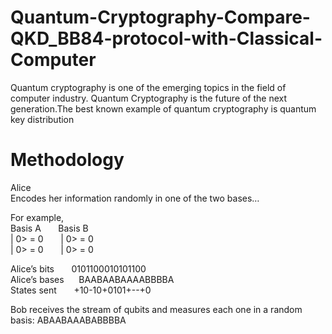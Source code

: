 # Quantum-Cryptography-Compare-QKD_BB84-protocol-with-Classical-Computer

Quantum cryptography is one of the emerging topics in the field of computer industry. Quantum Cryptography is the future of the next generation.The best known example of quantum cryptography is quantum key distribution 

<h1>Methodology</h1>

Alice <br>
        Encodes her information randomly in one of the two bases…
   

For example,<br>
     Basis A  &nbsp; &nbsp; &nbsp;  Basis B <br>
     | 0> = 0 &nbsp; &nbsp; &nbsp;  | 0> = 0 <br>
     | 0> = 0 &nbsp; &nbsp; &nbsp;  | 0> = 0<br>

Alice’s bits &nbsp; &nbsp; &nbsp; 0101100010101100 <br>
Alice’s bases &nbsp; &nbsp; &nbsp;BAABAABAAAABBBBA <br>
States sent  &nbsp; &nbsp; &nbsp; +10-10+0101+--+0 <br>

Bob receives the stream of qubits and measures each one in a random basis: ABAABAAABABBBBA <br>
	


